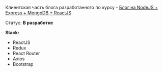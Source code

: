 Клиентская часть блога разработанного по курсу - [Блог на NodeJS + Express + MongoDB + ReactJS](https://www.youtube.com/watch?v=VeoDOQtPTiM&list=PL0FGkDGJQjJFUDWa8Wg502hEIlPD7kDMt)

Статус: **В разработке**

**Stack:**

- ReactJS
- Redux
- React Router
- Axios
- Bootstrap
